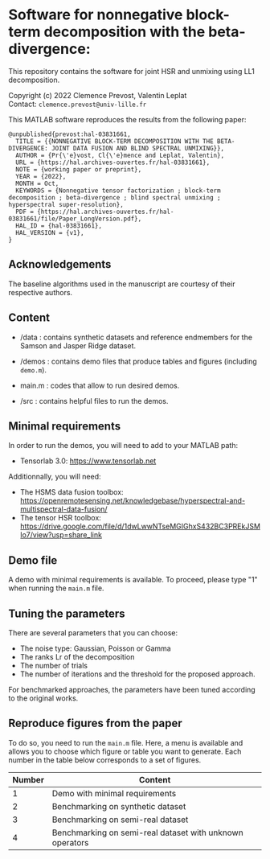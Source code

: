 # Software for nonnegative block-term decomposition with the beta-divergence:
This repository contains the software for joint HSR and unmixing using LL1 decomposition.

Copyright (c) 2022 Clemence Prevost, Valentin Leplat <br>
Contact: ```clemence.prevost@univ-lille.fr```

This MATLAB software reproduces the results from the following paper:

```
@unpublished{prevost:hal-03831661,
  TITLE = {{NONNEGATIVE BLOCK-TERM DECOMPOSITION WITH THE BETA-DIVERGENCE: JOINT DATA FUSION AND BLIND SPECTRAL UNMIXING}},
  AUTHOR = {Pr{\'e}vost, Cl{\'e}mence and Leplat, Valentin},
  URL = {https://hal.archives-ouvertes.fr/hal-03831661},
  NOTE = {working paper or preprint},
  YEAR = {2022},
  MONTH = Oct,
  KEYWORDS = {Nonnegative tensor factorization ; block-term decomposition ; beta-divergence ; blind spectral unmixing ; hyperspectral super-resolution},
  PDF = {https://hal.archives-ouvertes.fr/hal-03831661/file/Paper_LongVersion.pdf},
  HAL_ID = {hal-03831661},
  HAL_VERSION = {v1},
}
```

## Acknowledgements

The baseline algorithms used in the manuscript are courtesy of their respective authors.


## Content
 
 - /data : contains synthetic datasets and reference endmembers for the Samson and Jasper Ridge dataset.
 
 - /demos : contains demo files that produce tables and figures (including ```demo.m```).

 - main.m : codes that allow to run desired demos.
 
 - /src : contains helpful files to run the demos.

## Minimal requirements

In order to run the demos, you will need to add to your MATLAB path:
- Tensorlab 3.0: https://www.tensorlab.net

Additionnally, you will need:
- The HSMS data fusion toolbox: https://openremotesensing.net/knowledgebase/hyperspectral-and-multispectral-data-fusion/
- The tensor HSR toolbox: https://drive.google.com/file/d/1dwLwwNTseMGIGhxS432BC3PREkJSMlo7/view?usp=share_link


## Demo file
 
 A demo with minimal requirements is available. To proceed, please type "1" when running the ```main.m``` file.
 
 ## Tuning the parameters
 
 There are several parameters that you can choose:
 - The noise type: Gaussian, Poisson or Gamma
 - The ranks Lr of the decomposition
 - The number of trials
 - The number of iterations and the threshold for the proposed approach.
 
For benchmarked approaches, the parameters have been tuned according to the original works.
 
  
  ## Reproduce figures from the paper
  
  To do so, you need to run the ```main.m``` file. Here, a menu is available and allows you to choose which figure or table you want to generate. Each number in the table below corresponds to a set of figures.

| Number | Content                                                         |
|--------|-----------------------------------------------------------------|
| 1      | Demo with minimal requirements                                  |
| 2      | Benchmarking on synthetic dataset                               |
| 3      | Benchmarking on semi-real dataset                               |
| 4      | Benchmarking on semi-real dataset with unknown operators        |

